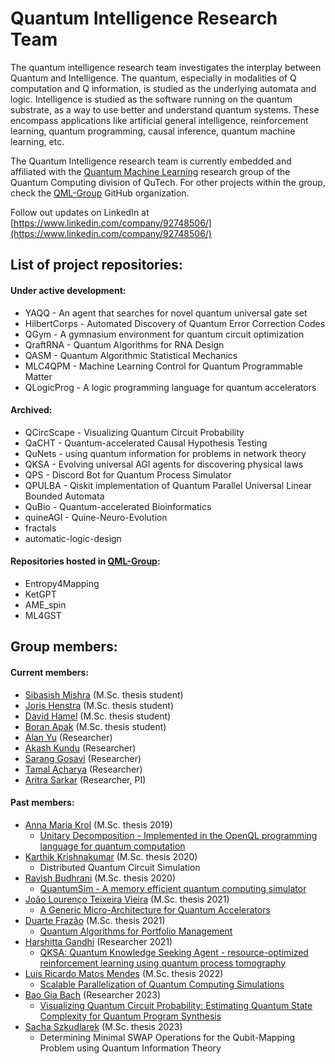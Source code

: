 # Quantum Intelligence Research Team

The quantum intelligence research team investigates the interplay between Quantum and Intelligence. The quantum, especially in modalities of Q computation and Q information, is studied as the underlying automata and logic. Intelligence is studied as the software running on the quantum substrate, as a way to use better and understand quantum systems. These encompass applications like artificial general intelligence, reinforcement learning, quantum programming, causal inference, quantum machine learning, etc.

The Quantum Intelligence research team is currently embedded and affiliated with the [Quantum Machine Learning](https://www.tudelft.nl/en/eemcs/the-faculty/departments/quantum-computer-engineering/sections/quantum-circuits-architectures-and-technology/groups/quantum-machine-learning) research group of the Quantum Computing division of QuTech. For other projects within the group, check the [QML-Group](https://github.com/QML-Group) GitHub organization.

Follow out updates on LinkedIn at [https://www.linkedin.com/company/92748506/](https://www.linkedin.com/company/92748506/)

## List of project repositories:
#### Under active development:
* YAQQ - An agent that searches for novel quantum universal gate set
* HilbertCorps - Automated Discovery of Quantum Error Correction Codes
* QGym - A gymnasium environment for quantum circuit optimization
* QraftRNA - Quantum Algorithms for RNA Design
* QASM - Quantum Algorithmic Statistical Mechanics
* MLC4QPM - Machine Learning Control for Quantum Programmable Matter
* QLogicProg - A logic programming language for quantum accelerators
#### Archived:
* QCircScape - Visualizing Quantum Circuit Probability
* QaCHT - Quantum-accelerated Causal Hypothesis Testing
* QuNets - using quantum information for problems in network theory
* QKSA - Evolving universal AGI agents for discovering physical laws
* QPS - Discord Bot for Quantum Process Simulator
* QPULBA - Qiskit implementation of Quantum Parallel Universal Linear Bounded Automata
* QuBio - Quantum-accelerated Bioinformatics
* quineAGI - Quine-Neuro-Evolution
* fractals
* automatic-logic-design
#### Repositories hosted in [QML-Group](https://github.com/QML-Group):
* Entropy4Mapping
* KetGPT
* AME_spin
* ML4GST 

## Group members:
#### Current members:
* [Sibasish Mishra](https://www.linkedin.com/in/sibasish-mishra-078bbb176) (M.Sc. thesis student)
* [Joris Henstra](https://www.linkedin.com/in/jorishenstra) (M.Sc. thesis student)
* [David Hamel](https://www.linkedin.com/in/david-hamel-322a9b197) (M.Sc. thesis student)
* [Boran Apak](https://www.linkedin.com/in/boran-apak-004849279) (M.Sc. thesis student)
* [Alan Yu](https://qutech.nl/person/alan-yu/) (Researcher)
* [Akash Kundu](https://www.linkedin.com/in/aqasch) (Researcher)
* [Sarang Gosavi](https://www.linkedin.com/in/sarang-gosavi-b3249b169) (Researcher)
* [Tamal Acharya](https://www.linkedin.com/in/tamal-acharya-49178a27) (Researcher)
* [Aritra Sarkar](https://www.linkedin.com/in/sarkararitra/) (Researcher, PI)
#### Past members:
* [Anna Maria Krol](https://www.linkedin.com/in/anneriet-krol-05027b14b) (M.Sc. thesis 2019)
  - [Unitary Decomposition - Implemented in the OpenQL programming language for quantum computation](http://resolver.tudelft.nl/uuid:9c60d13d-4f42-4d8b-bc23-5de92d7b9600)
* [Karthik Krishnakumar](https://www.linkedin.com/in/karthik-krishnakumar) (M.Sc. thesis 2020)
  - Distributed Quantum Circuit Simulation
* [Ravish Budhrani](https://www.linkedin.com/in/ravi-budhrani-31767b128) (M.Sc. thesis 2020)
  - [QuantumSim - A memory efficient quantum computing simulator](http://resolver.tudelft.nl/uuid:8d0d0375-f35c-472f-bdd7-ad0012b22c91)
* [João Lourenço Teixeira Vieira](https://www.linkedin.com/in/joaoltvieira) (M.Sc. thesis 2021)
  - [A Generic Micro-Architecture for Quantum Accelerators](https://repositorio-aberto.up.pt/bitstream/10216/136070/2/494080.pdf)
* [Duarte Frazão](https://www.linkedin.com/in/duartefrazao) (M.Sc. thesis 2021)
  - [Quantum Algorithms for Portfolio Management](https://repositorio-aberto.up.pt/bitstream/10216/135859/2/490520.pdf)
* [Harshitta Gandhi](https://www.linkedin.com/in/harshitta-gandhi) (Researcher 2021)
  - [QKSA: Quantum Knowledge Seeking Agent - resource-optimized reinforcement learning using quantum process tomography](https://arxiv.org/abs/2112.03643)
* [Luís Ricardo Matos Mendes](https://www.linkedin.com/in/luis-rmendes) (M.Sc. thesis 2022)
  - [Scalable Parallelization of Quantum Computing Simulations](https://repositorio-aberto.up.pt/bitstream/10216/142721/2/572019.pdf)
* [Bao Gia Bach](https://www.linkedin.com/in/bao-bach) (Researcher 2023)
  - [Visualizing Quantum Circuit Probability: Estimating Quantum State Complexity for Quantum Program Synthesis](https://www.mdpi.com/1099-4300/25/5/763)
* [Sacha Szkudlarek](https://www.linkedin.com/in/sacha-szkudlarek-375046129) (M.Sc. thesis 2023)
  - Determining Minimal SWAP Operations for the Qubit-Mapping Problem using Quantum Information Theory
